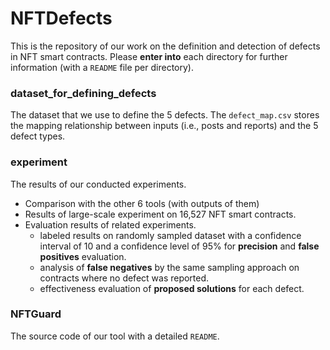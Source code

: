 # NFTDefects

This is the repository of our work on the definition and detection of defects in NFT smart contracts.
Please **enter into** each directory for further information (with a `README` file per directory).

### dataset_for_defining_defects

The dataset that we use to define the 5 defects. The `defect_map.csv` stores the mapping relationship between inputs (i.e., posts and reports) and the 5 defect types.

### experiment

The results of our conducted experiments.

- Comparison with the other 6 tools (with outputs of them)
- Results of large-scale experiment on 16,527 NFT smart contracts.
- Evaluation results of related experiments.
  - labeled results on randomly sampled dataset with a confidence interval of 10 and a confidence level of 95% for **precision** and **false positives** evaluation.
  - analysis of **false negatives** by the same sampling approach on contracts where no defect was reported.
  - effectiveness evaluation of **proposed solutions** for each defect.

### NFTGuard

The source code of our tool with a detailed `README`.
